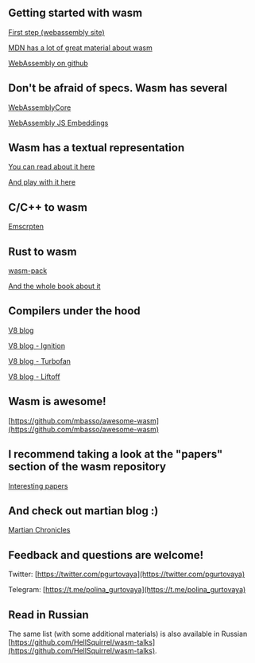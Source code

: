 ## Getting started with wasm

[First step (webassembly site)](https://webassembly.org/)

[MDN has a lot of great material about wasm](https://developer.mozilla.org/en-US/docs/WebAssembly)

[WebAssembly on github](https://github.com/WebAssembly)

## Don't be afraid of specs. Wasm has several

[WebAssemblyCore](https://webassembly.github.io/spec/core/index.html)

[WebAssembly JS Embeddings](https://webassembly.github.io/spec/js-api/index.html)

## Wasm has a textual representation

[You can read about it here](https://developer.mozilla.org/en-US/docs/WebAssembly/Understanding_the_text_format)

[And play with it here](https://webassembly.github.io/wabt/demo/wat2wasm/)

## C/C++ to wasm

[Emscrpten](https://emscripten.org/)

## Rust to wasm

[wasm-pack](https://github.com/rustwasm/wasm-pack)

[And the whole book about it](https://rustwasm.github.io/docs/book/)

## Compilers under the hood

[V8 blog](https://v8.dev/blog)

[V8 blog - Ignition](https://v8.dev/blog/ignition-interpreter)

[V8 blog - Turbofan](https://v8.dev/docs/turbofan)

[V8 blog - Liftoff](https://v8.dev/blog/liftoff)

## Wasm is awesome!

[https://github.com/mbasso/awesome-wasm](https://github.com/mbasso/awesome-wasm)

## I recommend taking a look at the "papers" section of the wasm repository

[Interesting papers](https://github.com/WebAssembly/spec/tree/master/papers)

## And check out martian blog :)

[Martian Chronicles](https://evilmartians.com/chronicles)

## Feedback and questions are welcome!

Twitter: [https://twitter.com/pgurtovaya](https://twitter.com/pgurtovaya)

Telegram: [https://t.me/polina_gurtovaya](https://t.me/polina_gurtovaya)

## Read in Russian

The same list (with some additional materials) is also available in Russian [https://github.com/HellSquirrel/wasm-talks](https://github.com/HellSquirrel/wasm-talks).

